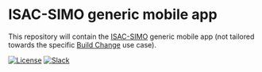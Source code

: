 # ISAC-SIMO generic mobile app

This repository will contain the [ISAC-SIMO](https://github.com/Call-for-Code/ISAC-SIMO) generic mobile app (not tailored towards the specific [Build Change](https://github.com/Code-and-Response/ISAC-SIMO-React-Native-App) use case).

[![License](https://img.shields.io/badge/License-Apache2-blue.svg)](https://www.apache.org/licenses/LICENSE-2.0) [![Slack](https://img.shields.io/badge/Join-Slack-blue)](https://callforcode.org/slack)
